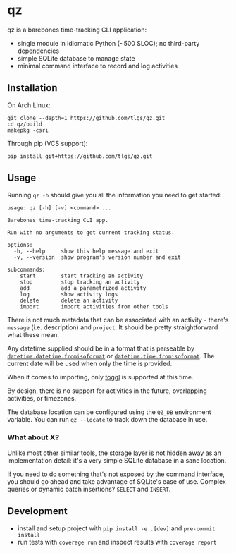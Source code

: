 # qz

qz is a barebones time-tracking CLI application:

  - single module in idiomatic Python (~500 SLOC); no third-party dependencies
  - simple SQLite database to manage state
  - minimal command interface to record and log activities

## Installation

On Arch Linux:

```
git clone --depth=1 https://github.com/tlgs/qz.git
cd qz/build
makepkg -csri
```

Through pip (VCS support):

```
pip install git+https://github.com/tlgs/qz.git
```

## Usage

Running `qz -h` should give you all the information you need to get started:

```
usage: qz [-h] [-v] <command> ...

Barebones time-tracking CLI app.

Run with no arguments to get current tracking status.

options:
  -h, --help     show this help message and exit
  -v, --version  show program's version number and exit

subcommands:
    start        start tracking an activity
    stop         stop tracking an activity
    add          add a parametrized activity
    log          show activity logs
    delete       delete an activity
    import       import activities from other tools
```

There is not much metadata that can be associated with an activity -
there's `message` (i.e. description) and `project`.
It should be pretty straightforward what these mean.

Any datetime supplied should be in a format that is parseable by
[`datetime.datetime.fromisoformat`](https://docs.python.org/3/library/datetime.html#datetime.datetime.fromisoformat)
or [`datetime.time.fromisoformat`](https://docs.python.org/3/library/datetime.html#datetime.time.fromisoformat).
The current date will be used when only the time is provided.

When it comes to importing, only [toggl](https://track.toggl.com) is supported
at this time.

By design, there is no support for activities in the future,
overlapping activities, or timezones.

The database location can be configured using the `QZ_DB` environment variable.
You can run `qz --locate` to track down the database in use.

### What about X?

Unlike most other similar tools, the storage layer is not hidden away
as an implementation detail: it's a very simple SQLite database in a sane location.

If you need to do something that's not exposed by the command interface,
you should go ahead and take advantage of SQLite's ease of use.
Complex queries or dynamic batch insertions? `SELECT` and `INSERT`.

## Development

- install and setup project with `pip install -e .[dev]` and `pre-commit install`
- run tests with `coverage run` and inspect results with `coverage report`
